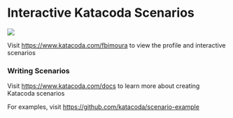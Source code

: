 # Interactive Katacoda Scenarios

[![](http://shields.katacoda.com/katacoda/fbimoura/count.svg)](https://www.katacoda.com/fbimoura "Get your profile on Katacoda.com")

Visit https://www.katacoda.com/fbimoura to view the profile and interactive scenarios

### Writing Scenarios
Visit https://www.katacoda.com/docs to learn more about creating Katacoda scenarios

For examples, visit https://github.com/katacoda/scenario-example

